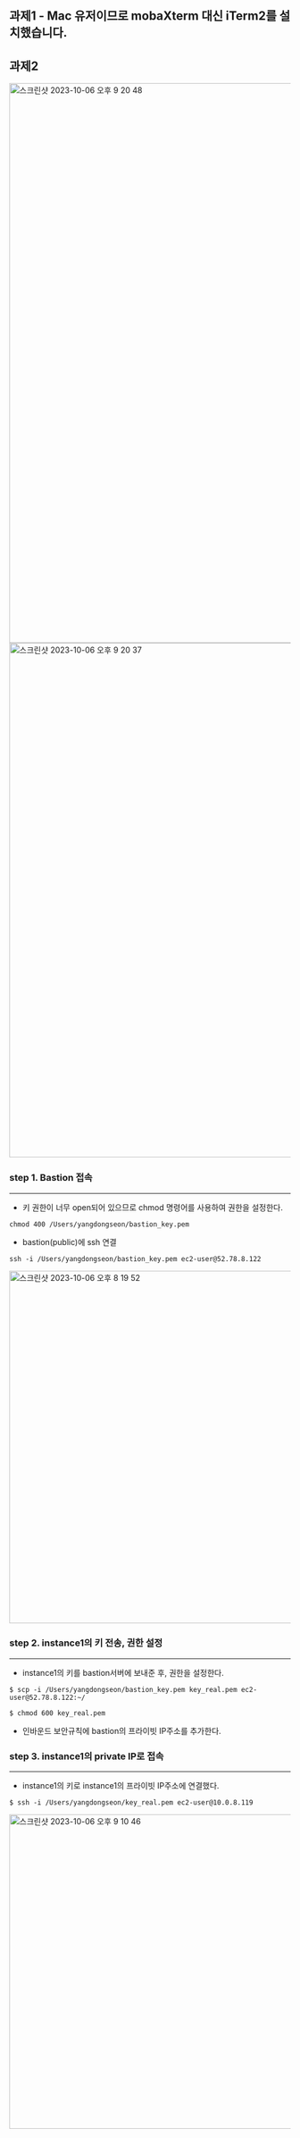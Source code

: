 ## 과제1 - Mac 유저이므로 mobaXterm 대신 iTerm2를 설치했습니다.

## 과제2
<img width="1002" alt="스크린샷 2023-10-06 오후 9 20 48" src="https://github.com/GDSC-Ewha-5th/GDSC-Server-5th/assets/78548833/ba7f7ab7-0ee9-4ff4-a6e5-300ddac58a66">
<img width="921" alt="스크린샷 2023-10-06 오후 9 20 37" src="https://github.com/GDSC-Ewha-5th/GDSC-Server-5th/assets/78548833/788ccb89-dd59-4265-8f9b-683b4e789fa5">



### step 1. Bastion 접속
***
- 키 권한이 너무 open되어 있으므로 chmod 명령어를 사용하여 권한을 설정한다.
```
chmod 400 /Users/yangdongseon/bastion_key.pem
```
- bastion(public)에 ssh 연결
```
ssh -i /Users/yangdongseon/bastion_key.pem ec2-user@52.78.8.122
```
<img width="631" alt="스크린샷 2023-10-06 오후 8 19 52" src="https://github.com/GDSC-Ewha-5th/GDSC-Server-5th/assets/78548833/feff8b55-1771-49b2-8f1c-f65de9f85757">


### step 2. instance1의 키 전송, 권한 설정
***
- instance1의 키를 bastion서버에 보내준 후, 권한을 설정한다.
```
$ scp -i /Users/yangdongseon/bastion_key.pem key_real.pem ec2-user@52.78.8.122:~/
```
```
$ chmod 600 key_real.pem
```

- 인바운드 보안규칙에 bastion의 프라이빗 IP주소를 추가한다.


### step 3. instance1의 private IP로 접속
***
- instance1의 키로 instance1의 프라이빗 IP주소에 연결했다.
```
$ ssh -i /Users/yangdongseon/key_real.pem ec2-user@10.0.8.119
```
<img width="563" alt="스크린샷 2023-10-06 오후 9 10 46" src="https://github.com/GDSC-Ewha-5th/GDSC-Server-5th/assets/78548833/fea1770a-86ea-47d3-b38f-142a62026083">

